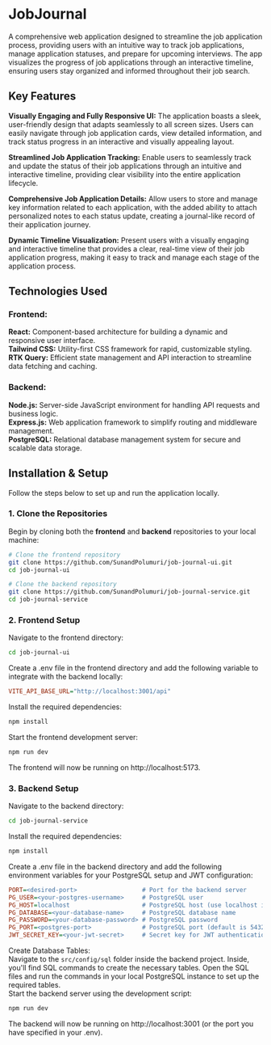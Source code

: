 # JobJournal

A comprehensive web application designed to streamline the job application process, providing users with an intuitive way to track job applications, manage application statuses, and prepare for upcoming interviews. The app visualizes the progress of job applications through an interactive timeline, ensuring users stay organized and informed throughout their job search.

## Key Features

**Visually Engaging and Fully Responsive UI:** The application boasts a sleek, user-friendly design that adapts seamlessly to all screen sizes. Users can easily navigate through job application cards, view detailed information, and track status progress in an interactive and visually appealing layout.

**Streamlined Job Application Tracking:** Enable users to seamlessly track and update the status of their job applications through an intuitive and interactive timeline, providing clear visibility into the entire application lifecycle.

**Comprehensive Job Application Details:** Allow users to store and manage key information related to each application, with the added ability to attach personalized notes to each status update, creating a journal-like record of their application journey.

**Dynamic Timeline Visualization:** Present users with a visually engaging and interactive timeline that provides a clear, real-time view of their job application progress, making it easy to track and manage each stage of the application process.
## Technologies Used

### Frontend:

**React:** Component-based architecture for building a dynamic and responsive user interface.  
**Tailwind CSS:** Utility-first CSS framework for rapid, customizable styling.  
**RTK Query:** Efficient state management and API interaction to streamline data fetching and caching.

### Backend:

**Node.js:** Server-side JavaScript environment for handling API requests and business logic.  
**Express.js:** Web application framework to simplify routing and middleware management.  
**PostgreSQL:** Relational database management system for secure and scalable data storage.  

## Installation & Setup

Follow the steps below to set up and run the application locally.

### 1. Clone the Repositories

Begin by cloning both the **frontend** and **backend** repositories to your local machine:

```bash
# Clone the frontend repository
git clone https://github.com/SunandPolumuri/job-journal-ui.git
cd job-journal-ui

# Clone the backend repository
git clone https://github.com/SunandPolumuri/job-journal-service.git
cd job-journal-service
```

### 2. Frontend Setup

Navigate to the frontend directory:
```bash
cd job-journal-ui
```
Create a .env file in the frontend directory and add the following variable to integrate with the backend locally:
```ini
VITE_API_BASE_URL="http://localhost:3001/api"
```
Install the required dependencies:
```bash
npm install
```
Start the frontend development server:
```bash
npm run dev
```
The frontend will now be running on http://localhost:5173.

### 3. Backend Setup

Navigate to the backend directory:
```bash
cd job-journal-service
```
Install the required dependencies:
```bash
npm install
```
Create a .env file in the backend directory and add the following environment variables for your PostgreSQL setup and JWT configuration:
```ini
PORT=<desired-port>                  # Port for the backend server
PG_USER=<your-postgres-username>     # PostgreSQL user
PG_HOST=localhost                    # PostgreSQL host (use localhost if running locally)
PG_DATABASE=<your-database-name>     # PostgreSQL database name
PG_PASSWORD=<your-database-password> # PostgreSQL password
PG_PORT=<postgres-port>              # PostgreSQL port (default is 5432)
JWT_SECRET_KEY=<your-jwt-secret>     # Secret key for JWT authentication
```
Create Database Tables:  
Navigate to the `src/config/sql` folder inside the backend project. Inside, you'll find SQL commands to create the necessary tables.
Open the SQL files and run the commands in your local PostgreSQL instance to set up the required tables.  
Start the backend server using the development script:
```bash
npm run dev
```
The backend will now be running on http://localhost:3001 (or the port you have specified in your .env).
